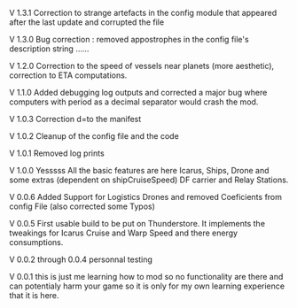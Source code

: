 V 1.3.1 Correction to strange artefacts in the config module that appeared after the last update and corrupted the file

V 1.3.0 Bug correction : removed appostrophes in the config file's description string ......

V 1.2.0 Correction to the speed of vessels near planets (more aesthetic), correction to ETA computations.

V 1.1.0 Added debugging log outputs and corrected a major bug where computers with period as a decimal separator would crash the mod.

V 1.0.3 Correction d=to the manifest

V 1.0.2 Cleanup of the config file and the code

V 1.0.1 Removed log prints

V 1.0.0 Yesssss All the basic features are here Icarus, Ships, Drone and some extras (dependent on shipCruiseSpeed) DF carrier and Relay Stations.

V 0.0.6 Added Support for Logistics Drones and removed Coeficients from config File (also corrected some Typos)

V 0.0.5 First usable build to be put on Thunderstore. It implements the tweakings for Icarus Cruise and Warp Speed and there energy consumptions.

V 0.0.2 through 0.0.4 personnal testing

V 0.0.1 this is just me learning how to mod so no functionality are there and can potentialy harm your game so it is only for my own learning experience that it is here.
